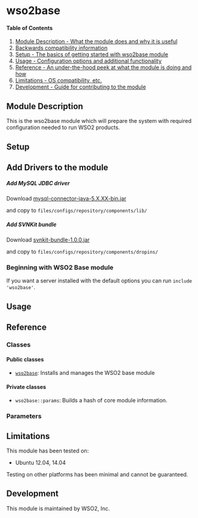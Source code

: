 # wso2base

#### Table of Contents

1. [Module Description - What the module does and why it is useful](#module-description)
2. [Backwards compatibility information](#backwards-compatibility)
3. [Setup - The basics of getting started with wso2base module](#setup)
4. [Usage - Configuration options and additional functionality](#usage)
5. [Reference - An under-the-hood peek at what the module is doing and how](#reference)
6. [Limitations - OS compatibility, etc.](#limitations)
7. [Development - Guide for contributing to the module](#development)

## Module Description

This is the wso2base module which will prepare the system with required configuration needed to run WSO2 products.

## Setup

## Add Drivers to the module

##### Add MySQL JDBC driver 

Download [mysql-connector-java-5.X.XX-bin.jar](http://dev.mysql.com/downloads/connector/j/)

and copy to `files/configs/repository/components/lib/`

##### Add SVNKit bundle

Download [svnkit-bundle-1.0.0.jar](http://svnkit.com/download.php)

and copy to `files/configs/repository/components/dropins/`


### Beginning with WSO2 Base module

If you want a server installed with the default options you can run
`include 'wso2base'`. 

## Usage

## Reference

### Classes

#### Public classes

* [`wso2base`](#wso2base): Installs and manages the WSO2 base module

#### Private classes

* `wso2base::params`: Builds a hash of core module information.

### Parameters


## Limitations

This module has been tested on:

* Ubuntu 12.04, 14.04

Testing on other platforms has been minimal and cannot be guaranteed.

## Development

This module is maintained by WSO2, Inc.


